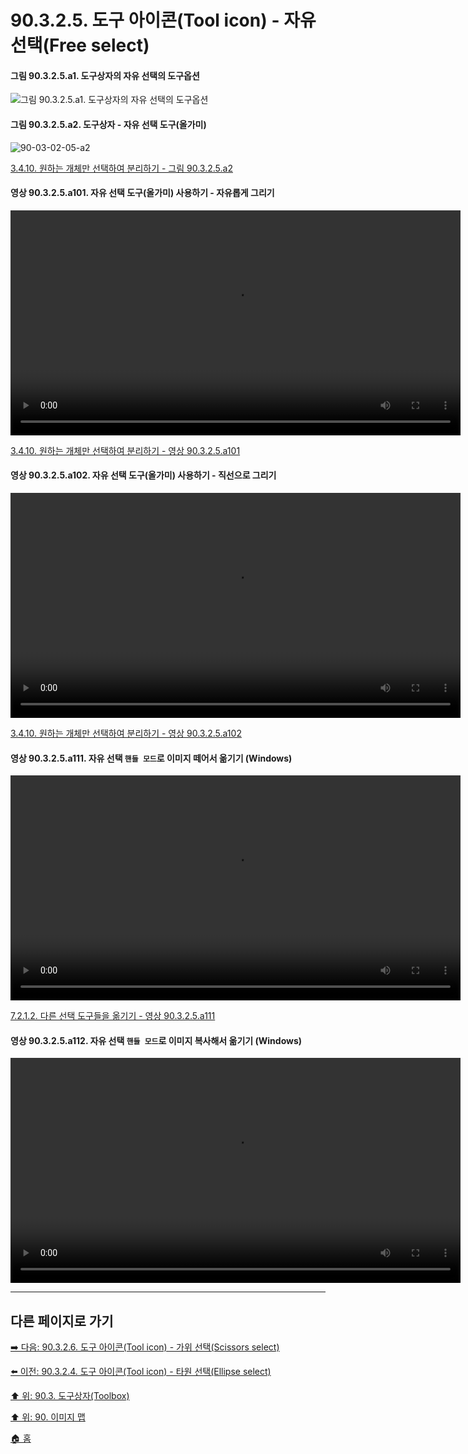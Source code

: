 # 90.3.2.5. 도구 아이콘(Tool icon) - 자유 선택(Free select)

#### 그림 90.3.2.5.a1. 도구상자의 자유 선택의 도구옵션
![그림 90.3.2.5.a1. 도구상자의 자유 선택의 도구옵션](https://github.com/wonder13662/gimp/assets/15767104/f4fbb26a-7a4d-48d0-982b-890aecfd3e65)

<a id="90-03-02-05-a2"></a>

#### 그림 90.3.2.5.a2. 도구상자 - 자유 선택 도구(올가미)
![90-03-02-05-a2](https://github.com/wonder13662/gimp/assets/15767104/f0d4efd4-aee4-4af4-a282-a4d2756369fa)

[3.4.10. 원하는 개체만 선택하여 분리하기 - 그림 90.3.2.5.a2](./03-04-10-separating-an-object-from-its-background.md#90-03-02-05-a2)

<a id="90-03-02-05-a101"></a>

#### 영상 90.3.2.5.a101. 자유 선택 도구(올가미) 사용하기 - 자유롭게 그리기
<video controls="controls" width="720" environment="MacOS:Sonoma 14.2.1 GIMP 2.10.36" src="https://github.com/wonder13662/gimp/assets/15767104/fa4089d6-4cff-4b95-9a37-b38ce28e642a"></video>

[3.4.10. 원하는 개체만 선택하여 분리하기 - 영상 90.3.2.5.a101](./03-04-10-separating-an-object-from-its-background.md#90-03-02-05-a101)

<a id="90-03-02-05-a102"></a>

#### 영상 90.3.2.5.a102. 자유 선택 도구(올가미) 사용하기 - 직선으로 그리기
<video controls="controls" width="720" environment="MacOS:Sonoma 14.2.1 GIMP 2.10.36" src="https://github.com/wonder13662/gimp/assets/15767104/65c479b4-d623-434a-a094-f5b8283e9e1a"></video>

[3.4.10. 원하는 개체만 선택하여 분리하기 - 영상 90.3.2.5.a102](./03-04-10-separating-an-object-from-its-background.md#90-03-02-05-a102)

<a id="90-03-02-05-a111"></a>

#### 영상 90.3.2.5.a111. 자유 선택 `핸들 모드`로 이미지 떼어서 옮기기 (Windows)
<video controls="controls" width="720" src="https://github.com/wonder13662/gimp/assets/15767104/04966e0f-0d99-45a0-8200-fb9ec5fc6eda"></video>

[7.2.1.2. 다른 선택 도구들을 옮기기 - 영상 90.3.2.5.a111](./07-02-01-02-moving_using_other_selection_tools.md#90-03-02-05-a111)

#### 영상 90.3.2.5.a112. 자유 선택 `핸들 모드`로 이미지 복사해서 옮기기 (Windows)
<video controls="controls" width="720" src="https://github.com/wonder13662/gimp/assets/15767104/733e479b-7354-4067-93bc-df91a86b99fd"></video>

***

## 다른 페이지로 가기

[➡️ 다음: 90.3.2.6. 도구 아이콘(Tool icon) - 가위 선택(Scissors select)](./90-03-02-06-scissors_select.md)

[⬅️ 이전: 90.3.2.4. 도구 아이콘(Tool icon) - 타원 선택(Ellipse select)](./90-03-02-04-ellipse_select.md)

[⬆️ 위: 90.3. 도구상자(Toolbox)](./90-03-00-toolbox.md)

[⬆️ 위: 90. 이미지 맵](./90-00-image-map.md)

[🏠 홈](./00-home.md)
